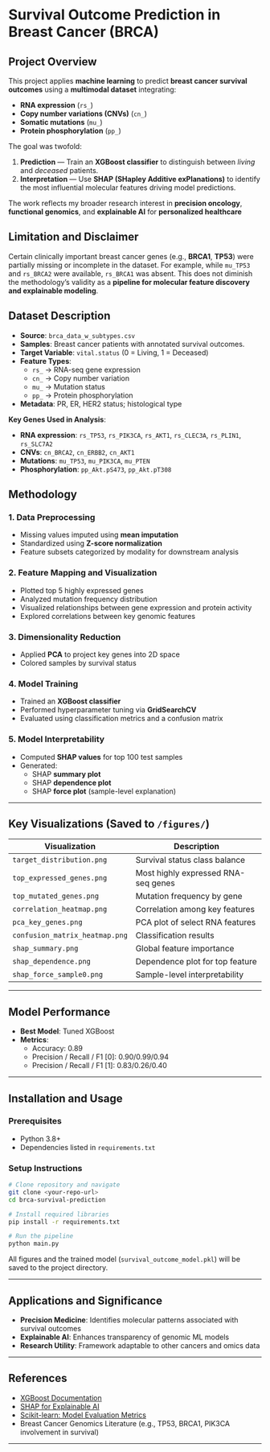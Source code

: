 # Survival Outcome Prediction in Breast Cancer (BRCA)

## Project Overview

This project applies **machine learning** to predict **breast cancer survival outcomes** using a **multimodal dataset** integrating:
- **RNA expression** (`rs_`)
- **Copy number variations (CNVs)** (`cn_`)
- **Somatic mutations** (`mu_`)
- **Protein phosphorylation** (`pp_`)


The goal was twofold:
1. **Prediction** — Train an **XGBoost classifier** to distinguish between *living* and *deceased* patients.
2. **Interpretation** — Use **SHAP (SHapley Additive exPlanations)** to identify the most influential molecular features driving model predictions.

The work reflects my broader research interest in **precision oncology**, **functional genomics**, and **explainable AI** for **personalized healthcare**

## Limitation and Disclaimer

Certain clinically important breast cancer genes (e.g., **BRCA1**, **TP53**) were partially missing or incomplete in the dataset. For example, while `mu_TP53` and `rs_BRCA2` were available, `rs_BRCA1` was absent. This does not diminish the methodology’s validity as a **pipeline for molecular feature discovery and explainable modeling**.

##  Dataset Description

- **Source**: `brca_data_w_subtypes.csv`
- **Samples**: Breast cancer patients with annotated survival outcomes.
- **Target Variable**: `vital.status` (0 = Living, 1 = Deceased)
- **Feature Types**:
  - `rs_` → RNA-seq gene expression
  - `cn_` → Copy number variation
  - `mu_` → Mutation status
  - `pp_` → Protein phosphorylation
- **Metadata**: PR, ER, HER2 status; histological type

**Key Genes Used in Analysis**:
- **RNA expression**: `rs_TP53`, `rs_PIK3CA`, `rs_AKT1`, `rs_CLEC3A`, `rs_PLIN1`, `rs_SLC7A2`
- **CNVs**: `cn_BRCA2`, `cn_ERBB2`, `cn_AKT1`
- **Mutations**: `mu_TP53`, `mu_PIK3CA`, `mu_PTEN`
- **Phosphorylation**: `pp_Akt.pS473`, `pp_Akt.pT308`

## Methodology

### 1. **Data Preprocessing**
- Missing values imputed using **mean imputation**
- Standardized using **Z-score normalization**
- Feature subsets categorized by modality for downstream analysis

### 2. **Feature Mapping and Visualization**
- Plotted top 5 highly expressed genes
- Analyzed mutation frequency distribution
- Visualized relationships between gene expression and protein activity
- Explored correlations between key genomic features

### 3. **Dimensionality Reduction**
- Applied **PCA** to project key genes into 2D space
- Colored samples by survival status

### 4. **Model Training**
- Trained an **XGBoost classifier**
- Performed hyperparameter tuning via **GridSearchCV**
- Evaluated using classification metrics and a confusion matrix

### 5. **Model Interpretability**
- Computed **SHAP values** for top 100 test samples
- Generated:
  - SHAP **summary plot**
  - SHAP **dependence plot**
  - SHAP **force plot** (sample-level explanation)

---

##  Key Visualizations (Saved to `/figures/`)

| Visualization | Description |
|---------------|-------------|
| `target_distribution.png` | Survival status class balance |
| `top_expressed_genes.png` | Most highly expressed RNA-seq genes |
| `top_mutated_genes.png` | Mutation frequency by gene |
| `correlation_heatmap.png` | Correlation among key features |
| `pca_key_genes.png` | PCA plot of select RNA features |
| `confusion_matrix_heatmap.png` | Classification results |
| `shap_summary.png` | Global feature importance |
| `shap_dependence.png` | Dependence plot for top feature |
| `shap_force_sample0.png` | Sample-level interpretability |

---

## Model Performance
- **Best Model**: Tuned XGBoost
- **Metrics**:
  - Accuracy: 0.89
  - Precision / Recall / F1 [0]: 0.90/0.99/0.94
  - Precision / Recall / F1 [1]: 0.83/0.26/0.40

---

## Installation and Usage

### Prerequisites
- Python 3.8+
- Dependencies listed in `requirements.txt`

### Setup Instructions

```bash
# Clone repository and navigate
git clone <your-repo-url>
cd brca-survival-prediction

# Install required libraries
pip install -r requirements.txt

# Run the pipeline
python main.py
```

All figures and the trained model (`survival_outcome_model.pkl`) will be saved to the project directory.

---

## Applications and Significance

- **Precision Medicine**: Identifies molecular patterns associated with survival outcomes
- **Explainable AI**: Enhances transparency of genomic ML models
- **Research Utility**: Framework adaptable to other cancers and omics data

---

##  References

- [XGBoost Documentation](https://xgboost.readthedocs.io/)
- [SHAP for Explainable AI](https://shap.readthedocs.io/en/latest/)
- [Scikit-learn: Model Evaluation Metrics](https://scikit-learn.org/stable/modules/model_evaluation.html)
- Breast Cancer Genomics Literature (e.g., TP53, BRCA1, PIK3CA involvement in survival)

---
